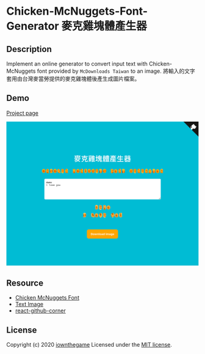 # Chicken-McNuggets-Font-Generator 麥克雞塊體產生器

## Description

Implement an online generator to convert input text with Chicken-McNuggets font provided by `McDownloads Taiwan` to an image.
將輸入的文字套用由台灣麥當勞提供的麥克雞塊體後產生成圖片檔案。

## Demo
[Project page](https://iownthegame.github.io/Chicken-McNuggets-Font-Generator/)

![](https://github.com/iownthegame/Chicken-McNuggets-Font-Generator/blob/master/demo.png)

## Resource
 - [Chicken McNuggets Font](https://github.com/mcdtaiwan/Chicken_McNuggets)
 - [Text Image](https://github.com/vincent7128/text-image)
 - [react-github-corner](https://github.com/skratchdot/react-github-corner)

## License
Copyright (c) 2020 [iownthegame](https://iownthegame.github.io/)
Licensed under the [MIT license](LICENSE-MIT).
